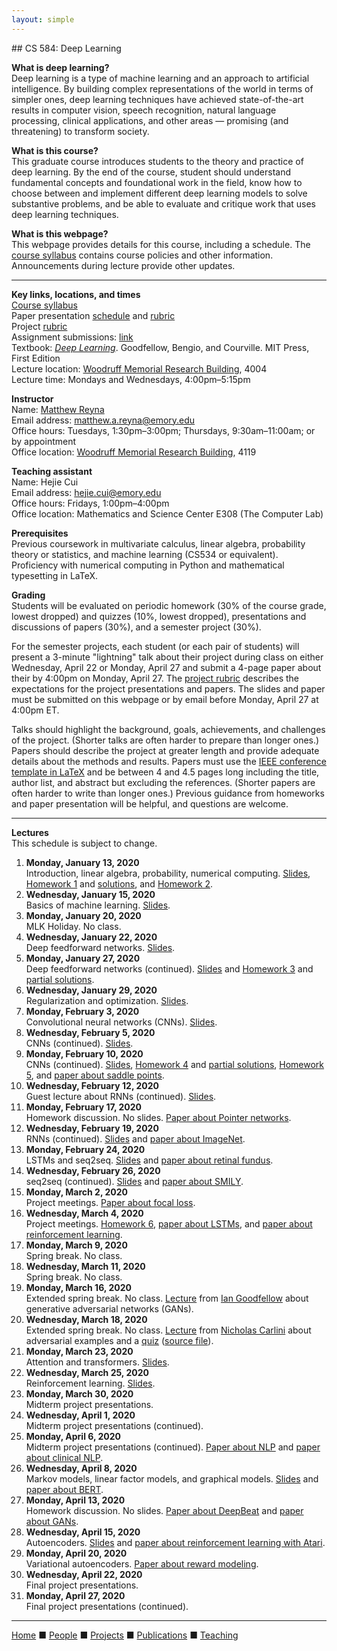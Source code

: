 ```yaml
---
layout: simple
---
```


<title>CS 584: Deep Learning</title>
## CS 584: Deep Learning

__What is deep learning?__  
Deep learning is a type of machine learning and an approach to artificial intelligence. By building complex representations of the world in terms of simpler ones, deep learning techniques have achieved state-of-the-art results in computer vision, speech recognition, natural language processing, clinical applications, and other areas &mdash; promising (and threatening) to transform society.

__What is this course?__  
This graduate course introduces students to the theory and practice of deep learning. By the end of the course, student should understand fundamental concepts and foundational work in the field, know how to choose between and implement different deep learning models to solve substantive problems, and be able to evaluate and critique work that uses deep learning techniques.

__What is this webpage?__  
This webpage provides details for this course, including a schedule. The [course syllabus](cs584_spring2020/syllabus.pdf) contains course policies and other information. Announcements during lecture provide other updates.

---

__Key links, locations, and times__  
[Course syllabus](cs584_spring2020/syllabus.pdf)  
Paper presentation [schedule](cs584_spring2020/presentation_schedule.pdf) and [rubric](cs584_spring2020/presentation_rubric.pdf)  
Project [rubric](cs584_spring2020/project_rubric.pdf)  
Assignment submissions: [link](https://forms.gle/CPpMb48zKMC6HY5R8)  
Textbook: [_Deep Learning_](http://www.deeplearningbook.org). Goodfellow, Bengio, and Courville. MIT Press, First Edition  
Lecture location: <a href="http://emap.fmd.emory.edu/website/campus/index.htm#?queryzoom=Yes&Query=(bldg='1930')">Woodruff Memorial Research Building</a>, 4004  
Lecture time: Mondays and Wednesdays, 4:00pm&ndash;5:15pm  

__Instructor__  
Name: [Matthew Reyna](../index.html)  
Email address: <matthew.a.reyna@emory.edu>  
Office hours: Tuesdays, 1:30pm&ndash;3:00pm; Thursdays, 9:30am&ndash;11:00am; or by appointment  
Office location: <a href="http://emap.fmd.emory.edu/website/campus/index.htm#?queryzoom=Yes&Query=(bldg='1930')">Woodruff Memorial Research Building</a>, 4119  

__Teaching assistant__  
Name: Hejie Cui  
Email address: <hejie.cui@emory.edu>  
Office hours: Fridays, 1:00pm&ndash;4:00pm  
Office location: Mathematics and Science Center E308 (The Computer Lab)  

__Prerequisites__  
Previous coursework in multivariate calculus, linear algebra, probability theory or statistics, and machine learning (CS534 or equivalent). Proficiency with numerical computing in Python and mathematical typesetting in LaTeX.

__Grading__  
Students will be evaluated on periodic homework (30% of the course grade, lowest dropped) and quizzes (10%, lowest dropped), presentations and discussions of papers (30%), and a semester project (30%).

For the semester projects, each student (or each pair of students) will present a 3-minute "lightning" talk about their project during class on either Wednesday, April 22 or Monday, April 27 and submit a 4-page paper about their by 4:00pm on Monday, April 27. The [project rubric](cs584_spring2020/project_rubric.pdf) describes the expectations for the project presentations and papers. The slides and paper must be submitted on this webpage or by email before Monday, April 27 at 4:00pm ET.

Talks should highlight the background, goals, achievements, and challenges of the project. (Shorter talks are often harder to prepare than longer ones.) Papers should describe the project at greater length and provide adequate details about the methods and results. Papers must use the [IEEE conference template in LaTeX](https://www.ieee.org/conferences/publishing/templates.html) and be between 4 and 4.5 pages long including the title, author list, and abstract but excluding the references. (Shorter papers are often harder to write than longer ones.) Previous guidance from homeworks and paper presentation will be helpful, and questions are welcome. 

---

__Lectures__  
This schedule is subject to change.
1. __Monday, January 13, 2020__  
  Introduction, linear algebra, probability, numerical computing. [Slides](https://drive.google.com/file/d/1CZ5NChJdRm3OGo7ho6c-VV8hljbSVYQi), [Homework 1](cs584_spring2020/hw1.pdf) and [solutions](https://drive.google.com/file/d/1PdM8XflRA9YP8mAn15p2tfhCUX4dM6Ff), and [Homework 2](cs584_spring2020/hw2.pdf).
2. __Wednesday, January 15, 2020__  
  Basics of machine learning. [Slides](https://drive.google.com/file/d/1ffHvFqBSh0Uro1HGhlKjdnEHjMIMPizP).
3. __Monday, January 20, 2020__  
  MLK Holiday. No class.
4. __Wednesday, January 22, 2020__  
  Deep feedforward networks. [Slides](https://drive.google.com/file/d/1VbYs9SrhNWD9FCtMcaQ4UUzJqu-WvdQv).
5. __Monday, January 27, 2020__  
  Deep feedforward networks (continued). [Slides](https://drive.google.com/file/d/1N4kmxfbXDm9nkF0-bqxRG4s724Hp8LOs) and [Homework 3](cs584_spring2020/hw3.pdf) and [partial solutions](https://drive.google.com/file/d/1NaQJrkoMCETUpQtzwlWmxUU2l3k5YU6l).
6. __Wednesday, January 29, 2020__  
  Regularization and optimization. [Slides](https://drive.google.com/file/d/1yAWjXzDsGld4vbNZMWrwR25etKIgkukZ).
7. __Monday, February 3, 2020__  
  Convolutional neural networks (CNNs). [Slides](https://drive.google.com/file/d/1ycqCks72QlGiYTJUemgEs-LOjBFUarSO).
8. __Wednesday, February 5, 2020__  
  CNNs (continued). [Slides](https://drive.google.com/file/d/1tV2uXzeIv1n4Gse0QS9pm7gbF1XfeCUw).
9. __Monday, February 10, 2020__  
  CNNs (continued). [Slides](https://drive.google.com/file/d/1zNZc_DfwjiCPL7-vcb7rCQiKkWRDXf8p), [Homework 4](cs584_spring2020/hw4.pdf) and [partial solutions](https://drive.google.com/file/d/1DFgypXp6fZiV9EmcyadNbMMiqnL4TD5M), [Homework 5](cs584_spring2020/hw5.pdf), and [paper about saddle points](http://proceedings.mlr.press/v40/Ge15.pdf).
10. __Wednesday, February 12, 2020__  
  Guest lecture about RNNs (continued). [Slides](https://drive.google.com/file/d/1VN6tpoyf8c-hMvRLdHj13QB2x83wW7L8).
11. __Monday, February 17, 2020__  
  Homework discussion. No slides. [Paper about Pointer networks](https://papers.nips.cc/paper/5866-pointer-networks).
12. __Wednesday, February 19, 2020__  
  RNNs (continued). [Slides](https://drive.google.com/file/d/1dht--iPMqkoq9H8COz3vXsTRFkpAHaRk) and [paper about ImageNet](https://papers.nips.cc/paper/4824-imagenet-classification-with-deep-convolutional-neural-networks).
13. __Monday, February 24, 2020__  
 LSTMs and seq2seq. [Slides](https://drive.google.com/file/d/1IwLVzeL5h4HEQwpiB-_-vJYNGf0pkEDF) and [paper about retinal fundus](https://www.nature.com/articles/s41551-018-0195-0).
14. __Wednesday, February 26, 2020__  
  seq2seq (continued). [Slides](https://drive.google.com/file/d/1LgIS6dTD1GFl9bXFa7Y9zNdg63eNCw9o) and [paper about SMILY](https://www.nature.com/articles/s41746-019-0131-z).
15. __Monday, March 2, 2020__  
  Project meetings. [Paper about focal loss](http://openaccess.thecvf.com/content_ICCV_2017/papers/Lin_Focal_Loss_for_ICCV_2017_paper.pdf).
16. __Wednesday, March 4, 2020__  
  Project meetings. [Homework 6](cs584_spring2020/hw6.pdf), [paper about LSTMs](https://ieeexplore.ieee.org/document/7508408), and [paper about reinforcement learning](https://www.nature.com/articles/nature24270).
17. __Monday, March 9, 2020__  
  Spring break. No class.
18. __Wednesday, March 11, 2020__  
  Spring break. No class.
19. __Monday, March 16, 2020__  
  Extended spring break. No class. [Lecture](https://www.youtube.com/watch?v=HGYYEUSm-0Q) from [Ian Goodfellow](https://en.wikipedia.org/wiki/Ian_Goodfellow) about generative adversarial networks (GANs).
20. __Wednesday, March 18, 2020__  
  Extended spring break. No class. [Lecture](https://www.youtube.com/watch?v=Z7D-jRMJWHI) from [Nicholas Carlini](https://nicholas.carlini.com/) about adversarial examples and a [quiz](cs584_spring2020/quiz6.pdf) ([source file](cs584_spring2020/quiz6.tex)).
21. __Monday, March 23, 2020__  
  Attention and transformers. [Slides](https://drive.google.com/file/d/1_BeRuMc3jZRrDfcdGfHoswT8Okd5MSUA).
22. __Wednesday, March 25, 2020__  
  Reinforcement learning. [Slides](https://drive.google.com/file/d/1T8LiMMS9RgircjehTNNXF9sFcAzeI3Vd).
23. __Monday, March 30, 2020__  
  Midterm project presentations.
24. __Wednesday, April 1, 2020__  
  Midterm project presentations (continued).
25. __Monday, April 6, 2020__  
  Midterm project presentations (continued). [Paper about NLP](http://www.jmlr.org/papers/volume12/collobert11a/collobert11a.pdf) and  [paper about clinical NLP](https://academic.oup.com/jamia/advance-article-abstract/doi/10.1093/jamia/ocz200/5651084).
26. __Wednesday, April 8, 2020__  
   Markov models, linear factor models, and graphical models. [Slides](https://drive.google.com/file/d/1uHSMsLlD6T5hRbqe9pJ7ALznitrDtnQu) and [paper about BERT](https://arxiv.org/abs/1810.04805).
27. __Monday, April 13, 2020__  
  Homework discussion. No slides. [Paper about DeepBeat](https://arxiv.org/abs/2001.00155) and [paper about GANs](https://papers.nips.cc/paper/5423-generative-adversarial-nets).
28. __Wednesday, April 15, 2020__  
  Autoencoders. [Slides](https://drive.google.com/file/d/1K8Ii58CVq6jlSdOlhxQykgNhoWUn5Rw_) and [paper about reinforcement learning with Atari](https://www.nature.com/articles/nature14236).
29. __Monday, April 20, 2020__  
  Variational autoencoders. [Paper about reward modeling](https://arxiv.org/abs/1811.07871).
30. __Wednesday, April 22, 2020__  
  Final project presentations.
31. __Monday, April 27, 2020__  
  Final project presentations (continued).
  
---

[Home](../index.html) &#9632; [People](../people.html) &#9632; [Projects](../projects.html)  &#9632; [Publications](../publications.html)  &#9632; [Teaching](../teaching.html)
